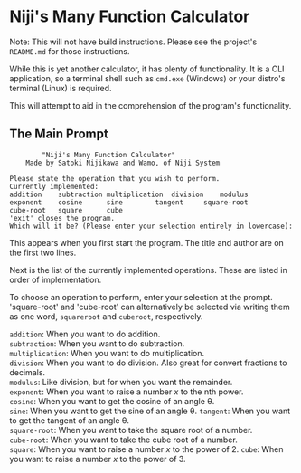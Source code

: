 # Niji's Many Function Calculator

Note: This will not have build instructions.
Please see the project's `README.md` for those instructions.

While this is yet another calculator, it has plenty of functionality.
It is a CLI application, so a terminal shell such as `cmd.exe` (Windows) or your distro's terminal (Linux) is required.

This will attempt to aid in the comprehension of the program's functionality.

## The Main Prompt

```
		"Niji's Many Function Calculator"
	Made by Satoki Nijikawa and Wamo, of Niji System

Please state the operation that you wish to perform.
Currently implemented:
addition	subtraction	multiplication	division	modulus
exponent	cosine		sine		tangent		square-root
cube-root	square		cube
'exit' closes the program.
Which will it be? (Please enter your selection entirely in lowercase): 
```

This appears when you first start the program.
The title and author are on the first two lines.

Next is the list of the currently implemented operations.
These are listed in order of implementation.

To choose an operation to perform, enter your selection at the prompt.
'square-root' and 'cube-root' can alternatively be selected via writing them as one word, `squareroot` and `cuberoot`, respectively.

`addition`: When you want to do addition. \
`subtraction`: When you want to do subtraction. \
`multiplication`: When you want to do multiplication. \
`division`: When you want to do division.
Also great for convert fractions to decimals. \
`modulus`: Like division, but for when you want the remainder. \
`exponent`: When you want to raise a number *x* to the nth power. \
`cosine`: When you want to get the cosine of an angle θ. \
`sine`: When you want to get the sine of an angle θ.
`tangent`: When you want to get the tangent of an angle θ. \
`square-root`: When you want to take the square root of a number. \
`cube-root`: When you want to take the cube root of a number. \
`square`: When you want to raise a number *x* to the power of 2.
`cube`: When you want to raise a number *x* to the power of 3.
